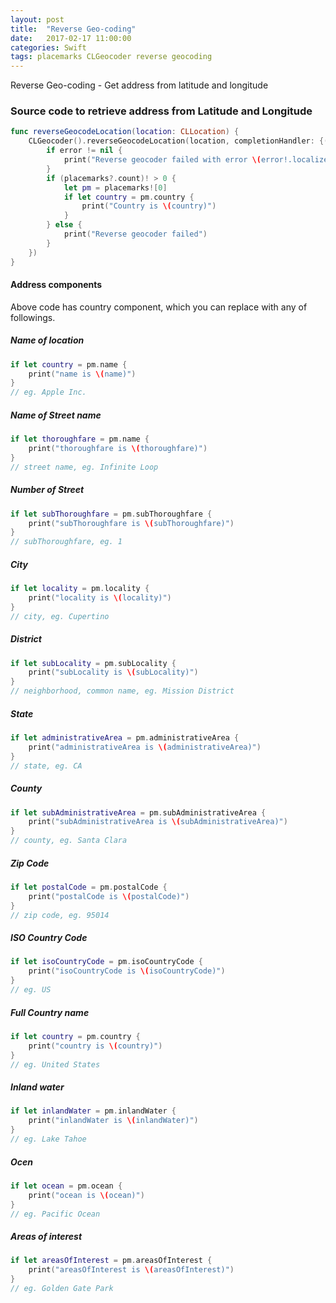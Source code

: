 ```yaml
---
layout: post
title:  "Reverse Geo-coding"
date:   2017-02-17 11:00:00
categories: Swift
tags: placemarks CLGeocoder reverse geocoding
---
```


Reverse Geo-coding - Get address from latitude and longitude

### Source code to retrieve address from Latitude and Longitude

```swift
func reverseGeocodeLocation(location: CLLocation) {
    CLGeocoder().reverseGeocodeLocation(location, completionHandler: {(placemarks, error) -> Void in
        if error != nil {
            print("Reverse geocoder failed with error \(error!.localizedDescription)")
        }
        if (placemarks?.count)! > 0 {
            let pm = placemarks![0]
            if let country = pm.country {
                print("Country is \(country)")
            }
        } else {
            print("Reverse geocoder failed")
        }
    })
}
```

#### Address components

Above code has country component, which you can replace with any of followings.

##### Name of location

```swift
if let country = pm.name {
    print("name is \(name)")
}
// eg. Apple Inc.
```
                 
##### Name of Street name

```swift
if let thoroughfare = pm.name {
    print("thoroughfare is \(thoroughfare)")
}
// street name, eg. Infinite Loop
```
              
##### Number of Street

```swift
if let subThoroughfare = pm.subThoroughfare {
    print("subThoroughfare is \(subThoroughfare)")
}
// subThoroughfare, eg. 1
```

##### City

```swift
if let locality = pm.locality {
    print("locality is \(locality)")
}
// city, eg. Cupertino
```
             
##### District

```swift
if let subLocality = pm.subLocality {
    print("subLocality is \(subLocality)")
}
// neighborhood, common name, eg. Mission District
```
             
##### State

```swift
if let administrativeArea = pm.administrativeArea {
    print("administrativeArea is \(administrativeArea)")
}
// state, eg. CA
```
             
##### County

```swift
if let subAdministrativeArea = pm.subAdministrativeArea {
    print("subAdministrativeArea is \(subAdministrativeArea)")
}
// county, eg. Santa Clara
```
             
##### Zip Code

```swift
if let postalCode = pm.postalCode {
    print("postalCode is \(postalCode)")
}
// zip code, eg. 95014
```

##### ISO Country Code

```swift
if let isoCountryCode = pm.isoCountryCode {
    print("isoCountryCode is \(isoCountryCode)")
}
// eg. US
```

##### Full Country name

```swift
if let country = pm.country {
    print("country is \(country)")
}
// eg. United States
```
             
##### Inland water

```swift
if let inlandWater = pm.inlandWater {
    print("inlandWater is \(inlandWater)")
}
// eg. Lake Tahoe
```

##### Ocen

```swift
if let ocean = pm.ocean {
    print("ocean is \(ocean)")
}
// eg. Pacific Ocean
```
             
##### Areas of interest

```swift
if let areasOfInterest = pm.areasOfInterest {
    print("areasOfInterest is \(areasOfInterest)")
}
// eg. Golden Gate Park
```
